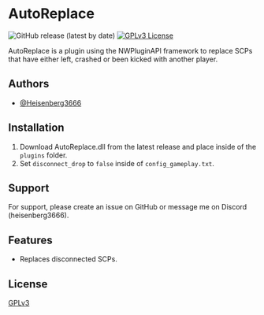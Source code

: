 # AutoReplace

![GitHub release (latest by date)](https://img.shields.io/github/downloads/Heisenberg3666/AutoReplace/total?style=for-the-badge)
[![GPLv3 License](https://img.shields.io/badge/License-GPL%20v3-yellow.svg?style=for-the-badge)](https://opensource.org/licenses/)

AutoReplace is a plugin using the NWPluginAPI framework to replace SCPs that have either left, crashed or been kicked with another player.

## Authors

- [@Heisenberg3666](https://github.com/Heisenberg3666)

## Installation

1. Download AutoReplace.dll from the latest release and place inside of the `plugins` folder.
2. Set `disconnect_drop` to `false` inside of `config_gameplay.txt`.

## Support

For support, please create an issue on GitHub or message me on Discord (heisenberg3666).

## Features

- Replaces disconnected SCPs.

## License

[GPLv3](https://choosealicense.com/licenses/gpl-3.0/)
